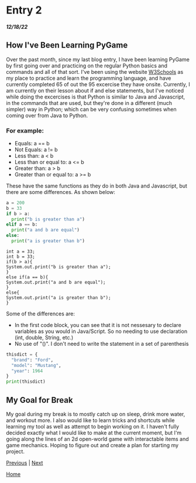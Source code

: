 # Entry 2
##### 12/18/22

## How I've Been Learning PyGame
<!-- Evidence: code snippets, screenshots, etc -->

Over the past month, since my last blog entry, I have been learning PyGame by first going over and practicing on the regular Python basics and commands and all of that sort. I've been using the website [W3Schools](https://www.w3schools.com/default.asp) as my place to practice and learn the programming language, and have currently completed 65 of out the 95 excercise they have onsite. Currently, I am currently on their lesson about if and else statements, but I've noticed while doing the excercises is that Python is similar to Java and Javascript, in the commands that are used, but they're done in a different (much simpler) way in Python; which can be very confusing sometimes when coming over from Java to Python.

### For example:

- Equals: a == b
- Not Equals: a != b
- Less than: a < b
- Less than or equal to: a <= b
- Greater than: a > b
- Greater than or equal to: a >= b


These have the same functions as they do in both Java and Javascript, but there are some differences. As shown below:


```py In Python:
a = 200
b = 33
if b > a:
  print("b is greater than a")
elif a == b:
  print("a and b are equal")
else:
  print("a is greater than b")
```

```In Java:
int a = 33;
int b = 33;
if(b > a){
System.out.print("b is greater than a");
}
else if(a == b){
System.out.print("a and b are equal");
}
else{
System.out.print("a is greater than b");
}
```

Some of the differences are: 
 - In the first code block, you can see that it is not nessesary to declare variables as you would in Java/Script. So no needing to use declaration (int, double, String, etc.)
 - No use of "()". I don't need to write the statement in a set of parenthesis 


```py
thisdict = {
  "brand": "Ford",
  "model": "Mustang",
  "year": 1964
}
print(thisdict)
```


## My Goal for Break
 
My goal during my break is to mostly catch up on sleep, drink more water, and workout more. I also would like to learn tricks and shortcuts while learning my tool as well as attempt to begin working on it. I haven't fully decided exactly what I would like to make at the current moment, but I'm going along the lines of an 2d open-world game with interactable items and game mechanics. Hoping to figure out and create a plan for starting my project.


[Previous](entry01.md) | [Next](entry03.md)

[Home](../README.md)
